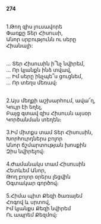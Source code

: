 **274**

\
1.Թող զիս լուսավորե\
Փառքը Տեր Հիսուսի,\
Անոր սրբությունն ու սերը\
Հիանալի:

\
... Տեր Հիսուսին ի՞նչ նվիրեմ,\
... Որ կյանքն ինձ տվավ,\
... Իմ սերը ինչպե՞ս ցուցնեմ,\
... Որ տեղս մեռավ։

\
2.Այս մեղքի աշխարհում, ավա՜ղ,\
Կույր էի եղել,\
Բայց գտավ զիս Հիսուսն այսօր\
Կործանման տեղեն։\
\
3.Իմ միտքս տամ Տեր Հիսուսին,\
Խորհուրդներս բոլոր\
Անոր ճշմարտության խոսքին\
Զիս նվիրելով։\
\
4.Ժամանակս տամ Հիսուսին\
Հետևեմ Անոր,\
Թող բոլոր օրերս լեցվին\
Օգտակար գործով։\
\
5.Հիմա պիտ Քեզի ծառայեմ\
Հոգով և սրտով,\
Իմ կյանքս Քեզի նվիրեմ\
Ու ապրեմ Քեզմով։
